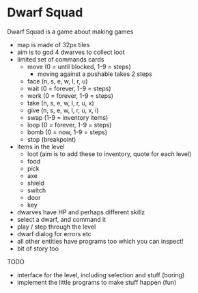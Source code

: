 Dwarf Squad
===========

Dwarf Squad is a game about making games

* map is made of 32px tiles
* aim is to god 4 dwarves to collect loot
* limited set of commands cards
  + move (0 = until blocked, 1-9 = steps)
    - moving against a pushable takes 2 steps
  + face (n, s, e, w, l, r, u)
  + wait (0 = forever, 1-9 = steps)
  + work (0 = forever, 1-9 = steps)
  + take (n, s, e, w, l, r, u, x)
  + give (n, s, e, w, l, r, u, x, i)
  + swap (1-9 = inventory items)
  + loop (0 = forever, 1-9 = steps)
  + bomb (0 = now, 1-9 = steps)
  + stop (breakpoint)
* items in the level
  + loot (aim is to add these to inventory, quote for each level)
  + food
  + pick
  + axe
  + shield
  + switch
  + door
  + key
* dwarves have HP and perhaps different skillz
* select a dwarf, and command it
* play / step through the level
* dwarf dialog for errors etc
* all other entities have programs too which you can inspect!
* bit of story too

TODO

* interface for the level, including selection and stuff (boring)
* implement the little programs to make stuff happen (fun)

